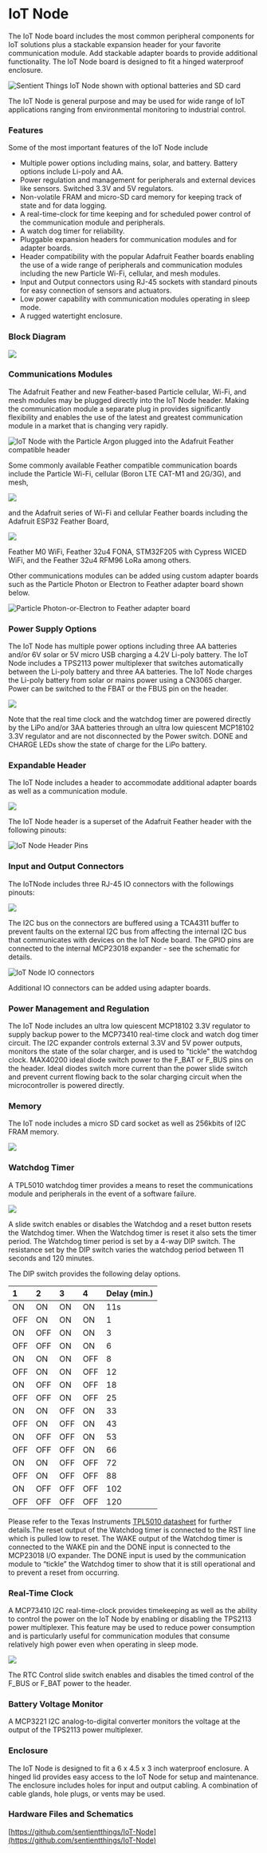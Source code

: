 # IoT Node

The IoT Node board includes the most common peripheral components for IoT solutions plus a stackable expansion header for your favorite communication module. Add stackable adapter boards to provide additional functionality. The IoT Node board is designed to fit a hinged waterproof enclosure.

![Sentient Things IoT Node shown with optional batteries and SD card](.gitbook/assets/2019-04-22-12.36.19.jpg)



The IoT Node is general purpose and may be used for wide range of IoT applications ranging from environmental monitoring to industrial control.

### Features

Some of the most important features of the IoT Node include

* Multiple power options including mains, solar, and battery.  Battery options include Li-poly and AA.
* Power regulation and management for peripherals and external devices like sensors. Switched 3.3V and 5V regulators.
* Non-volatile FRAM and micro-SD card memory for keeping track of state and for data logging.
* A real-time-clock for time keeping and for scheduled power control of the communication module and peripherals.
* A watch dog timer for reliability.
* Pluggable expansion headers for communication modules and for adapter boards.
* Header compatibility with the popular Adafruit Feather boards enabling the use of a wide range of peripherals and communication modules including the new Particle Wi-Fi, cellular, and mesh modules.
* Input and Output connectors using RJ-45 sockets with standard pinouts for easy connection of sensors and actuators.
* Low power capability with communication modules operating in sleep mode.
* A rugged watertight enclosure.

### Block Diagram

![](.gitbook/assets/iotnode-diagram.png)

### Communications Modules

The Adafruit Feather and new Feather-based Particle cellular, Wi-Fi, and mesh modules may be plugged directly into the IoT Node header. Making the communication module a separate plug in provides significantly flexibility and enables the use of the latest and greatest communication module in a market that is changing very rapidly.

![IoT Node with the Particle Argon plugged into the Adafruit Feather compatible header](.gitbook/assets/2019-04-22-12.48.24.jpg)

Some commonly available Feather compatible communication boards include the Particle Wi-Fi, cellular \(Boron LTE CAT-M1 and 2G/3G\), and mesh,

![](.gitbook/assets/boron.JPG)

and the Adafruit series of Wi-Fi and cellular Feather boards including the Adafruit ESP32 Feather Board,

![](.gitbook/assets/adafruit-esp32-feather.JPG)

Feather M0 WiFi, Feather 32u4 FONA, STM32F205 with Cypress WICED WiFi, and the Feather 32u4 RFM96 LoRa among others.

Other communications modules can be added using custom adapter boards such as the Particle Photon or Electron to Feather adapter board shown below.

![Particle Photon-or-Electron to Feather adapter board](.gitbook/assets/2019-04-24-10.41.45.jpg)

### Power Supply Options

The IoT Node has multiple power options including three AA batteries and/or 6V solar or 5V micro USB charging a 4.2V Li-poly battery.  The IoT Node includes a TPS2113 power multiplexer that switches automatically between the Li-poly battery and three AA batteries.  The IoT Node charges the Li-poly battery from solar or mains power using a CN3065 charger. Power can be switched to the FBAT or the FBUS pin on the header.

![](.gitbook/assets/iotnodetoppower.png)

Note that the real time clock and the watchdog timer are powered directly by the LiPo and/or 3AA batteries through an ultra low quiescent MCP18102 3.3V regulator and are not disconnected by the Power switch. DONE and CHARGE LEDs show the state of charge for the LiPo battery.

### Expandable Header

The IoT Node includes a header to accommodate additional adapter boards as well as a communication module.

![](.gitbook/assets/iotnodetopheader.png)

The IoT Node header is a superset of the Adafruit Feather header with the following pinouts:

![IoT Node Header Pins](.gitbook/assets/iotnodeheader.JPG)

### Input and Output Connectors

The IoTNode includes three RJ-45 IO connectors with the followings pinouts:

![](.gitbook/assets/sentientconnector.JPG)

The I2C bus on the connectors are buffered using a TCA4311 buffer to prevent faults on the external I2C bus from affecting the internal I2C bus that communicates with devices on the IoT Node board. The GPIO pins are connected to the internal MCP23018 expander - see the schematic for details.

![IoT Node IO connectors](.gitbook/assets/iotnodeconnectors.png)

Additional IO connectors can be added using adapter boards.

### Power Management and Regulation

The IoT Node includes an ultra low quiescent MCP18102 3.3V regulator to supply backup power to the MCP73410 real-time clock and watch dog timer circuit. The I2C expander controls external 3.3V and 5V power outputs, monitors the state of the solar charger, and is used to "tickle" the watchdog clock. MAX40200 ideal diode switch power to the F\_BAT or F\_BUS pins on the header. Ideal diodes switch more current than the power slide switch and prevent current flowing back to the solar charging circuit when the microcontroller is powered directly.

### Memory

The IoT node includes a micro SD card socket as well as 256kbits of I2C FRAM memory.

![](.gitbook/assets/memory.png)

### Watchdog Timer

A TPL5010 watchdog timer provides a means to reset the communications module and peripherals in the event of a software failure.

![](.gitbook/assets/iotnodewatchdog.png)

A slide switch enables or disables the Watchdog and a reset button resets the Watchdog timer.  When the Watchdog timer is reset it also sets the timer period. The Watchdog timer period is set by a 4-way DIP switch.  The resistance set by the DIP switch varies the watchdog period between 11 seconds and 120 minutes.

The DIP switch provides the following delay options.

| 1 | 2 | 3 | 4 | Delay \(min.\) |
| :--- | :--- | :--- | :--- | :--- |
| ON | ON | ON | ON | 11s |
| OFF | ON | ON | ON | 1 |
| ON | OFF | ON | ON | 3 |
| OFF | OFF | ON | ON | 6 |
| ON | ON | ON | OFF | 8 |
| OFF | ON | ON | OFF | 12 |
| ON | OFF | ON | OFF | 18 |
| OFF | OFF | ON | OFF | 25 |
| ON | ON | OFF | ON | 33 |
| OFF | ON | OFF | ON | 43 |
| ON | OFF | OFF | ON | 53 |
| OFF | OFF | OFF | ON | 66 |
| ON | ON | OFF | OFF | 72 |
| OFF | ON | OFF | OFF | 88 |
| ON | OFF | OFF | OFF | 102 |
| OFF | OFF | OFF | OFF | 120 |

Please refer to the Texas Instruments [TPL5010 datasheet](http://www.ti.com/lit/ds/symlink/tpl5010.pdf) for further details.The reset output of the Watchdog timer is connected to the RST line which is pulled low to reset. The WAKE output of the Watchdog timer is connected to the WAKE pin and the DONE input is connected to the MCP23018 I/O expander.  The DONE input is used by the communication module to “tickle” the Watchdog timer to show that it is still operational and to prevent a reset from occurring.

### Real-Time Clock

A MCP73410 I2C real-time-clock provides timekeeping as well as the ability to control the power on the IoT Node by enabling or disabling the TPS2113 power multiplexer. This feature may be used to reduce power consumption and is particularly useful for communication modules that consume relatively high power even when operating in sleep mode.

![](.gitbook/assets/iotnodertc.png)

The RTC Control slide switch enables and disables the timed control of the F\_BUS or F\_BAT power to the header.

### Battery Voltage Monitor

A MCP3221 I2C analog-to-digital converter monitors the voltage at the output of the TPS2113 power multiplexer.

### Enclosure

The IoT Node is designed to fit a 6 x 4.5 x 3 inch waterproof enclosure. A hinged lid provides easy access to the IoT Node for setup and maintenance. The enclosure includes holes for input and output cabling. A combination of cable glands, hole plugs, or vents may be used.

### Hardware Files and Schematics

[https://github.com/sentientthings/IoT-Node](https://github.com/sentientthings/IoT-Node)


